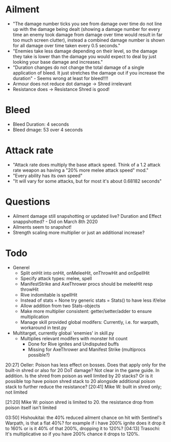 # Ailment
* "The damage number ticks you see from damage over time do not line up with the damage being dealt (showing a damage number for every time an enemy took damage from damage over time would result in far too much screen clutter), instead a combined damage number is shown for all damage over time taken every 0.5 seconds."
* "Enemies take less damage depending on their level, so the damage they take is lower than the damage you would expect to deal by just looking your base damage and increases."
* "Duration changes do not change the total damage of a single application of bleed. It just stretches the damage out if you increase the duration" - Seems wrong at least for bleed!!!!
* Armour does not reduce dot damage -> Shred irrelevant
* Resistance does -> Resistance Shred is good!

# Bleed
* Bleed Duration: 4 seconds
* Bleed dmage: 53 over 4 seconds

# Attack rate
* "Attack rate does multiply the base attack speed. Think of a 1.2 attack rate weapon as having a "20% more melee attack speed" mod."
* "Every ability has its own speed"
* "It will vary for some attacks, but for most it's about 0.68182 seconds"

# Questions
* Ailment damage still snapshotting or updated live? Duration and Effect snappshotted? - Did on March 8th 2020
* Ailments seem to snapshot!
* Strength scaling more multiplier or just an additional increase?

# Todo
* Generel
  * Split onHit into onHit, onMeleeHit, onThrowHit and onSpellHit
  * Specify attack types: melee, spell
  * ManifestStrike and AxeThrower procs should be meleeHit resp throwHit
  * Rive indomitable is spellHit
  * Instead of stats = None try generic stats = Stats() to have less if/else
  * Allow addition from two Stats-objects
  * Make more multiplier consistent: getter/setter/adder to ensure multiplication
  * Manage skill provided global modifers: Currently, i.e. for warpath, workaround in test.py
* Multitarget, currently global 'enemies' in skill.py
  * Multiplies relevant modifers with monster hit count
    * Done for Rive ignites and Undisputed buffs
    * Missing for AxeThrower and Manifest Strike (multiprocs possible?)

20:27] Oeller: Poison has less effect on bosses. Does that apply only for the built-in shred or also for 20 DoT damage? Not clear in the game guide.
In addition. Is the shred from poison as well limited by 20 stacks? Or is it possible top have poison shred stack to 20 alongside additional poison stack to further reduce the resistance?
[20:41] Mike W: built in shred only; not limited

[21:20] Mike W: poison shred is limited to 20.
the resistance drop from poison itself isn't limited

03:50] Hishoukitai: the 40% reduced ailment chance on hit with Sentinel's Warpath, is that a flat 40%? for example if i have 200% ignite does it drop it to 160% or is it 40% of that 200%, dropping it to 120%?
[04:13] Trasochi: It's multiplicative so if you have 200% chance it drops to 120%.